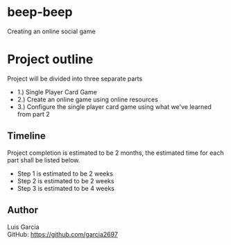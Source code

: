 # beep-beep
Creating an online social game

# Project outline
Project will be divided into three separate parts
- 1.) Single Player Card Game
- 2.) Create an online game using online resources
- 3.) Configure the single player card game using what we've learned from part 2

## Timeline
Project completion is estimated to be 2 months, the estimated time for each part shall be listed below.
- Step 1 is estimated to be 2 weeks
- Step 2 is estimated to be 2 weeks
- Step 3 is estimated to be 4 weeks

## Author
Luis Garcia <br />
GitHub: https://github.com/garcia2697